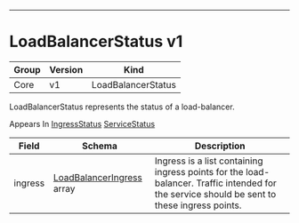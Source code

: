 

-----------
# LoadBalancerStatus v1



Group        | Version     | Kind
------------ | ---------- | -----------
Core | v1 | LoadBalancerStatus







LoadBalancerStatus represents the status of a load-balancer.

<aside class="notice">
Appears In <a href="#ingressstatus-v1beta1">IngressStatus</a> <a href="#servicestatus-v1">ServiceStatus</a> </aside>

Field        | Schema     | Description
------------ | ---------- | -----------
ingress | [LoadBalancerIngress](#loadbalanceringress-v1) array | Ingress is a list containing ingress points for the load-balancer. Traffic intended for the service should be sent to these ingress points.






